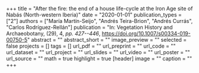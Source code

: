 +++
title = "After the fire: the end of a house life-cycle at the Iron Age site of Nabás (North-western Iberia)"
date = "2020-01-01"
publication_types = ["2"]
authors = ["María Martín-Seijo", "Andrés Teira-Brion", "Andrés Currás", "Carlos Rodríguez-Rellán"]
publication = "In: Vegetation History and Archaeobotany, (29), 4, _pp. 427--446_, https://doi.org/10.1007/s00334-019-00750-5"
abstract = ""
abstract_short = ""
image_preview = ""
selected = false
projects = []
tags = []
url_pdf = ""
url_preprint = ""
url_code = ""
url_dataset = ""
url_project = ""
url_slides = ""
url_video = ""
url_poster = ""
url_source = ""
math = true
highlight = true
[header]
image = ""
caption = ""
+++
